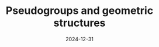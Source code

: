 ---
title: "Pseudogroups and geometric structures"
collection: publications
permalink:
excerpt: 
date: 2024-12-31
venue:
paperurl: 
citation: 
status: in preparation
coauthors: "Francesco Cattafi, Marius Crainic, and María Amelia Salazar"
---